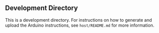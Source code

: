 ## Development Directory
This is a development directory. 
For instructions on how to generate and upload the Arduino instructions, see `host/README.md` for more information.